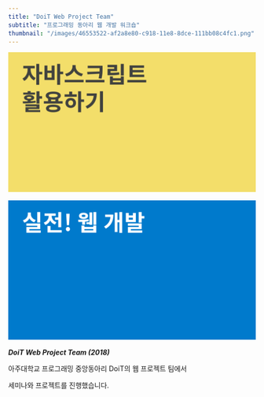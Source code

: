 ```yaml
---
title: "DoiT Web Project Team"
subtitle: "프로그래밍 동아리 웹 개발 워크숍"
thumbnail: "/images/46553522-af2a8e80-c918-11e8-8dce-111bb08c4fc1.png"
---
```


![](/images/46553523-afc32500-c918-11e8-82e4-b04d95fae4ba.png)

![](/images/46553524-afc32500-c918-11e8-9176-6b4de15dd988.png)

_**DoiT Web Project Team (2018)**_

아주대학교 프로그래밍 중앙동아리 DoiT의 웹 프로젝트 팀에서

세미나와 프로젝트를 진행했습니다.
